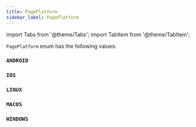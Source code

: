 ```yaml
---
title: PagePlatform
sidebar_label: PagePlatform
---
```


import Tabs from '@theme/Tabs';
import TabItem from '@theme/TabItem';

`PagePlatform` enum has the following values:

### `ANDROID`

### `IOS`

### `LINUX`

### `MACOS`

### `WINDOWS`
